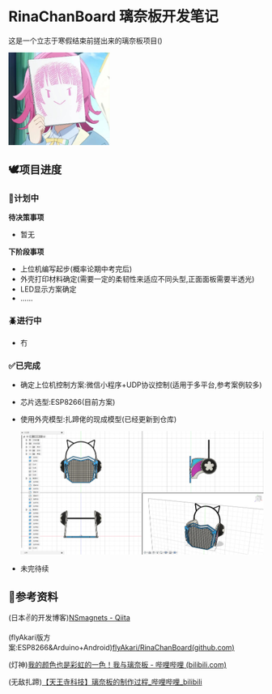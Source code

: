 # RinaChanBoard 璃奈板开发笔记
这是一个立志于寒假结束前搓出来的璃奈板项目()

<img src="./assets/1.jpg" width="200px" />

## 🕊️项目进度

### 📝计划中

**待决策事项**

- 暂无

**下阶段事项**

- 上位机编写起步(概率论期中考完后)
- 外壳打印材料确定(需要一定的柔韧性来适应不同头型,正面面板需要半透光)
- LED显示方案确定
- ......

### 🪲进行中

- 冇

### ✅已完成

- 确定上位机控制方案:微信小程序+UDP协议控制(适用于多平台,参考案例较多)

- 芯片选型:ESP8266(目前方案)

- 使用外壳模型:扎蹄佬的现成模型(已经更新到仓库)

  ![2](./assets/2.jpg)

- 未完待续

## 📓参考资料

(日本✌的开发博客)[NSmagnets - Qiita](https://qiita.com/NSmagnets)

(flyAkari版方案:ESP8266&Arduino+Android)[flyAkari/RinaChanBoard(github.com)](https://github.com/flyAkari/RinaChanBoard/tree/main)

(灯神)[我的颜色也是彩虹的一色！我与璃奈板 - 哔哩哔哩 (bilibili.com)](https://www.bilibili.com/read/cv9616845/)

(无敌扎蹄)[【天王寺科技】璃奈板的制作过程_哔哩哔哩_bilibili](https://www.bilibili.com/video/BV12b4y1t746/)